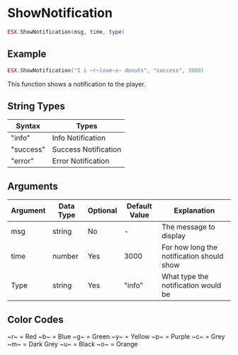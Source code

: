 # ShowNotification

```lua
ESX.ShowNotification(msg, time, type)
```

## Example 
```lua
ESX.ShowNotification("I i ~r~love~s~ donuts", "success", 3000)
```

This function shows a notification to the player.

## String Types

| Syntax | Types           |
|-----------|----------------------|
| "info"    | Info Notification    |
| "success" | Success Notification |
| "error"   | Error Notification   |

## Arguments

| Argument      | Data Type | Optional | Default Value | Explanation                                                                                       |
|---------------|-----------|----------|---------------|---------------------------------------------------------------------------------------------------|
| msg           | string    | No       | -             | The message to display                                                                            |
| time          | number    | Yes      | 3000          | For how long the notification should show                                                         |
| Type          | string    | Yes      | "info"        | What type the notification would be                                                               |

## Color Codes 

~r~ = Red
~b~ = Blue
~g~ = Green
~y~ = Yellow
~p~ = Purple
~c~ = Grey
~m~ = Dark Grey
~u~ = Black
~o~ = Orange


